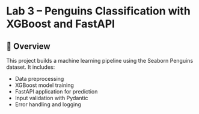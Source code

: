 # Lab 3 – Penguins Classification with XGBoost and FastAPI

## 🐧 Overview

This project builds a machine learning pipeline using the Seaborn Penguins dataset. It includes:

- Data preprocessing
- XGBoost model training
- FastAPI application for prediction
- Input validation with Pydantic
- Error handling and logging
